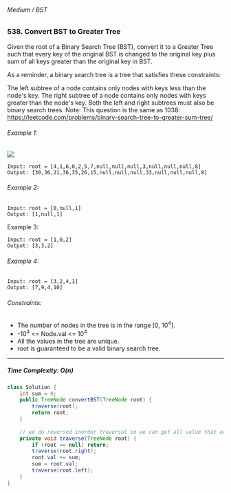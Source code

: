 ###### Medium / BST

### 538. Convert BST to Greater Tree

Given the root of a Binary Search Tree (BST), convert it to a Greater Tree such that every key of the original BST is changed to the original key plus sum of all keys greater than the original key in BST.

As a reminder, a binary search tree is a tree that satisfies these constraints:

The left subtree of a node contains only nodes with keys less than the node's key.
The right subtree of a node contains only nodes with keys greater than the node's key.
Both the left and right subtrees must also be binary search trees.
Note: This question is the same as 1038: https://leetcode.com/problems/binary-search-tree-to-greater-sum-tree/

 

###### Example 1:
![](https://assets.leetcode.com/uploads/2019/05/02/tree.png)
```
Input: root = [4,1,6,0,2,5,7,null,null,null,3,null,null,null,8]
Output: [30,36,21,36,35,26,15,null,null,null,33,null,null,null,8]
```
###### Example 2:
```
Input: root = [0,null,1]
Output: [1,null,1]
```
Example 3:
```
Input: root = [1,0,2]
Output: [3,3,2]
```
###### Example 4:
```
Input: root = [3,2,4,1]
Output: [7,9,4,10]
```

###### Constraints:

- The number of nodes in the tree is in the range [0, 10<sup>4</sup>].
- -10<sup>4</sup> <= Node.val <= 10<sup>4</sup>
- All the values in the tree are unique.
- root is guaranteed to be a valid binary search tree.

***

##### Time Complexity: O(n)

```java
class Solution {
    int sum = 0;
    public TreeNode convertBST(TreeNode root) {
        traverse(root);
        return root;
    }
    
    // we do reversed inorder traversal so we can get all value that are greater than current node
    private void traverse(TreeNode root) {
        if (root == null) return;
        traverse(root.right);
        root.val += sum;
        sum = root.val;
        traverse(root.left);
    }
}
```
